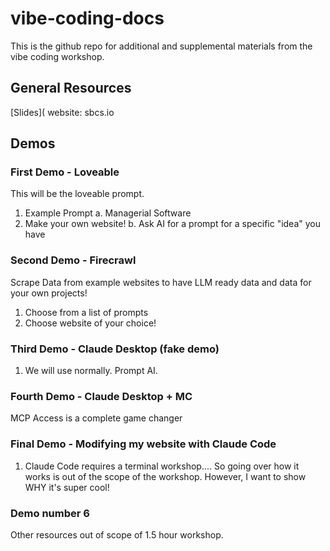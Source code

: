 # vibe-coding-docs
This is the github repo for additional and supplemental materials from the vibe coding workshop.

## General Resources
[Slides](
website: sbcs.io

## Demos
### First Demo - Loveable
This will be the loveable prompt.
1. Example Prompt
  a. Managerial Software
2. Make your own website!
  b. Ask AI for a prompt for a specific "idea" you have

### Second Demo - Firecrawl
Scrape Data from example websites to have LLM ready data and data for your own projects!
1. Choose from a list of prompts
2. Choose website of your choice!

### Third Demo - Claude Desktop (fake demo)
1. We will use normally. Prompt AI.

### Fourth Demo - Claude Desktop + MC
MCP Access is a complete game changer

### Final Demo - Modifying my website with Claude Code
1. Claude Code requires a terminal workshop....
So going over how it works is out of the scope of the workshop. However, I want to show WHY it's super cool!

### Demo number 6
Other resources out of scope of 1.5 hour workshop.
